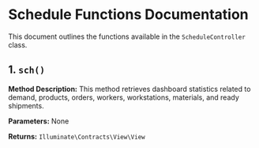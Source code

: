 # Schedule Functions Documentation

This document outlines the functions available in the `ScheduleController` class.

## 1. `sch()`

**Method Description:**
This method retrieves dashboard statistics related to demand, products, orders, workers, workstations, materials, and ready shipments.

**Parameters:**
None

**Returns:**
`Illuminate\Contracts\View\View`
